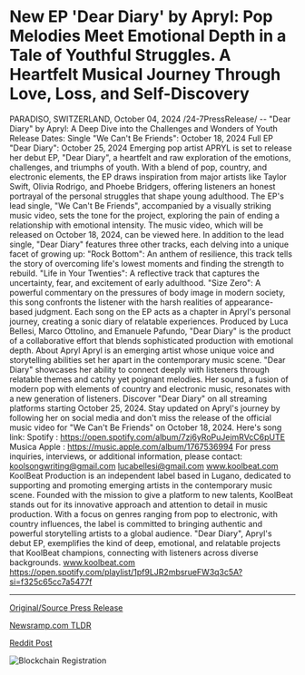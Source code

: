 # New EP 'Dear Diary' by Apryl: Pop Melodies Meet Emotional Depth in a Tale of Youthful Struggles. A Heartfelt Musical Journey Through Love, Loss, and Self-Discovery

PARADISO, SWITZERLAND, October 04, 2024 /24-7PressRelease/ -- "Dear Diary" by Apryl: A Deep Dive into the Challenges and Wonders of Youth  Release Dates:  Single "We Can't Be Friends": October 18, 2024 Full EP "Dear Diary": October 25, 2024 Emerging pop artist APRYL is set to release her debut EP, "Dear Diary", a heartfelt and raw exploration of the emotions, challenges, and triumphs of youth. With a blend of pop, country, and electronic elements, the EP draws inspiration from major artists like Taylor Swift, Olivia Rodrigo, and Phoebe Bridgers, offering listeners an honest portrayal of the personal struggles that shape young adulthood.  The EP's lead single, "We Can't Be Friends", accompanied by a visually striking music video, sets the tone for the project, exploring the pain of ending a relationship with emotional intensity. The music video, which will be released on October 18, 2024, can be viewed here.  In addition to the lead single, "Dear Diary" features three other tracks, each delving into a unique facet of growing up:  "Rock Bottom": An anthem of resilience, this track tells the story of overcoming life's lowest moments and finding the strength to rebuild. "Life in Your Twenties": A reflective track that captures the uncertainty, fear, and excitement of early adulthood. "Size Zero": A powerful commentary on the pressures of body image in modern society, this song confronts the listener with the harsh realities of appearance-based judgment. Each song on the EP acts as a chapter in Apryl's personal journey, creating a sonic diary of relatable experiences. Produced by Luca Bellesi, Marco Ottolino, and Emanuele Pafundo, "Dear Diary" is the product of a collaborative effort that blends sophisticated production with emotional depth.  About Apryl Apryl is an emerging artist whose unique voice and storytelling abilities set her apart in the contemporary music scene. "Dear Diary" showcases her ability to connect deeply with listeners through relatable themes and catchy yet poignant melodies. Her sound, a fusion of modern pop with elements of country and electronic music, resonates with a new generation of listeners.  Discover "Dear Diary" on all streaming platforms starting October 25, 2024. Stay updated on Apryl's journey by following her on social media and don't miss the release of the official music video for "We Can't Be Friends" on October 18, 2024.  Here's song link:  Spotify : https://open.spotify.com/album/7zj6yRoPuJejmRVcC6pUTE Musica Apple : https://music.apple.com/album/1767536994  For press inquiries, interviews, or additional information, please contact:  koolsongwriting@gmail.com lucabellesi@gmail.com www.koolbeat.com  KoolBeat Production is an independent label based in Lugano, dedicated to supporting and promoting emerging artists in the contemporary music scene. Founded with the mission to give a platform to new talents, KoolBeat stands out for its innovative approach and attention to detail in music production. With a focus on genres ranging from pop to electronic, with country influences, the label is committed to bringing authentic and powerful storytelling artists to a global audience. "Dear Diary", Apryl's debut EP, exemplifies the kind of deep, emotional, and relatable projects that KoolBeat champions, connecting with listeners across diverse backgrounds.  www.koolbeat.com https://open.spotify.com/playlist/1pf9LJR2mbsrueFW3q3c5A?si=f325c65cc7a5477f 

---

[Original/Source Press Release](https://www.24-7pressrelease.com/press-release/514968/new-ep-dear-diary-by-apryl-pop-melodies-meet-emotional-depth-in-a-tale-of-youthful-struggles-a-heartfelt-musical-journey-through-love-loss-and-self-discovery)
                    

[Newsramp.com TLDR](https://newsramp.com/curated-news/apryl-s-debut-ep-dear-diary-a-journey-through-youth-and-emotions/b9b43ceb220cd40b22750caba0317ee8) 

 



[Reddit Post](https://www.reddit.com/r/Lifestyle_Culture/comments/1fvtd97/apryls_debut_ep_dear_diary_a_journey_through/) 



![Blockchain Registration](https://cdn.newsramp.app/24-7PressRelease/qrcode/2410/4/moon5DVH.webp)